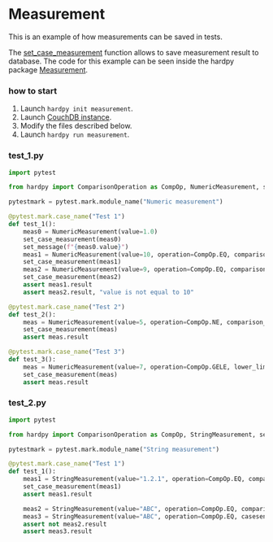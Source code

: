 # Measurement

This is an example of how measurements can be saved in tests.

The [set_case_measurement](./../documentation/pytest_hardpy.md#set_case_measurement) function allows 
to save measurement result to database.
The code for this example can be seen inside the hardpy package
[Measurement](https://github.com/everypinio/hardpy/tree/main/examples/measurement).

### how to start

1. Launch `hardpy init measurement`.
2. Launch [CouchDB instance](../documentation/database.md#couchdb-instance).
3. Modify the files described below.
4. Launch `hardpy run measurement`.

### test_1.py

```python
import pytest

from hardpy import ComparisonOperation as CompOp, NumericMeasurement, set_case_measurement, set_message

pytestmark = pytest.mark.module_name("Numeric measurement")

@pytest.mark.case_name("Test 1")
def test_1():
    meas0 = NumericMeasurement(value=1.0)
    set_case_measurement(meas0)
    set_message(f"{meas0.value}")
    meas1 = NumericMeasurement(value=10, operation=CompOp.EQ, comparison_value=10)
    set_case_measurement(meas1)
    meas2 = NumericMeasurement(value=9, operation=CompOp.EQ, comparison_value=10)
    set_case_measurement(meas2)
    assert meas1.result
    assert meas2.result, "value is not equal to 10"

@pytest.mark.case_name("Test 2")
def test_2():
    meas = NumericMeasurement(value=5, operation=CompOp.NE, comparison_value=3)
    set_case_measurement(meas)
    assert meas.result

@pytest.mark.case_name("Test 3")
def test_3():
    meas = NumericMeasurement(value=7, operation=CompOp.GELE, lower_limit=5, upper_limit=10)
    set_case_measurement(meas)
    assert meas.result
```

### test_2.py

```python
import pytest

from hardpy import ComparisonOperation as CompOp, StringMeasurement, set_case_measurement

pytestmark = pytest.mark.module_name("String measurement")

@pytest.mark.case_name("Test 1")
def test_1():
    meas1 = StringMeasurement(value="1.2.1", operation=CompOp.EQ, comparison_value="1.2.1")
    set_case_measurement(meas1)
    assert meas1.result

    meas2 = StringMeasurement(value="ABC", operation=CompOp.EQ, comparison_value="abc")
    meas3 = StringMeasurement(value="ABC", operation=CompOp.EQ, casesensitive=False, comparison_value="abc")
    assert not meas2.result
    assert meas3.result
```
